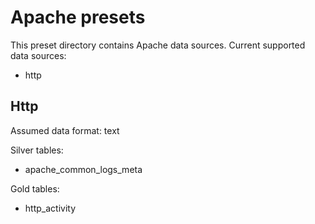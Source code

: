 # Apache presets

This preset directory contains Apache data sources. Current supported data sources:
- http

## Http
Assumed data format: text

Silver tables:
- apache_common_logs_meta

Gold tables:
- http_activity